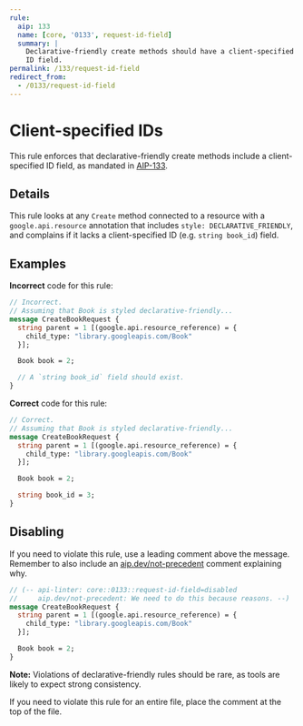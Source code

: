 ```yaml
---
rule:
  aip: 133
  name: [core, '0133', request-id-field]
  summary: |
    Declarative-friendly create methods should have a client-specified
    ID field.
permalink: /133/request-id-field
redirect_from:
  - /0133/request-id-field
---
```


# Client-specified IDs

This rule enforces that declarative-friendly create methods include a
client-specified ID field, as mandated in [AIP-133][].

## Details

This rule looks at any `Create` method connected to a resource with a
`google.api.resource` annotation that includes `style: DECLARATIVE_FRIENDLY`,
and complains if it lacks a client-specified ID (e.g. `string book_id`) field.

## Examples

**Incorrect** code for this rule:

```proto
// Incorrect.
// Assuming that Book is styled declarative-friendly...
message CreateBookRequest {
  string parent = 1 [(google.api.resource_reference) = {
    child_type: "library.googleapis.com/Book"
  }];

  Book book = 2;

  // A `string book_id` field should exist.
}
```

**Correct** code for this rule:

```proto
// Correct.
// Assuming that Book is styled declarative-friendly...
message CreateBookRequest {
  string parent = 1 [(google.api.resource_reference) = {
    child_type: "library.googleapis.com/Book"
  }];

  Book book = 2;

  string book_id = 3;
}
```

## Disabling

If you need to violate this rule, use a leading comment above the message.
Remember to also include an [aip.dev/not-precedent][] comment explaining why.

```proto
// (-- api-linter: core::0133::request-id-field=disabled
//     aip.dev/not-precedent: We need to do this because reasons. --)
message CreateBookRequest {
  string parent = 1 [(google.api.resource_reference) = {
    child_type: "library.googleapis.com/Book"
  }];

  Book book = 2;
}
```

**Note:** Violations of declarative-friendly rules should be rare, as tools are
likely to expect strong consistency.

If you need to violate this rule for an entire file, place the comment at the
top of the file.

[aip-133]: https://aip.dev/133
[aip.dev/not-precedent]: https://aip.dev/not-precedent
